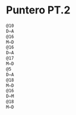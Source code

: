 # Puntero PT.2

``` asm
@10 
D=A 
@16 
M=D 
@16 
D=A 
@17 
M=D 
@5 
D=A 
@18 
M=D 
@16 
D=M 
@18 
M=D 
```
